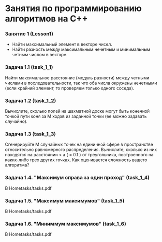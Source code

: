 # Занятия по программированию алгоритмов на C++

### Занятие 1 (Lesson1)
 - Найти максимальный элемент в векторе чисел.
 - Найти разность между максимальным нечетным и минимальным четным числом в векторе.

### Задача 1.1 (task_1_1)
Найти максимальное расстояние (модуль разности) между четными числами в последовательности, так что оба числа окружены нечетными (если крайний элемент, то проверяем только одного соседа).

### Задача 1.2 (task_1_2)
Вычислите, сколько полей на шахматной доске могут быть конечной точкой пути коня за M ходов из заданной точки (ее можно задавать случайно).

### Задача 1.3 (task_1_3)
Сгенерируйте M случайных точек на единичной сфере в пространстве относительно равномерного распределения. Вычислите, сколько из них находятся на расстоянии < a ( = 0.1 ) от треугольника, построенного на каких-либо трех других точках. Как оценивается сложность вашего алгоритма?

### Задача 1.4. "Максимум справа за один проход" (task_1_4)
В Hometasks/tasks.pdf

### Задача 1.5. "Максимум максимумов" (task_1_5)
В Hometasks/tasks.pdf

### Задача 1.6. "Миниммум максимумов" (task_1_6)
В Hometasks/tasks.pdf


